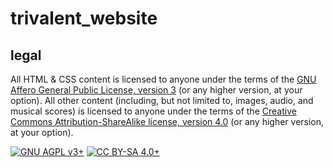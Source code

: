 # trivalent_website

## legal

All HTML &amp; CSS content is licensed to anyone under the terms of the [GNU
Affero General Public License, version
3](https://www.gnu.org/licenses/agpl-3.0.en.html) (or any higher version, at
your option). All other content (including, but not limited to, images, audio,
and musical scores) is licensed to anyone under the terms of the [Creative
Commons Attribution-ShareAlike license, version
4.0](https://creativecommons.org/licenses/by-sa/4.0/) (or any higher version,
at your option).

[![GNU AGPL v3+](https://www.gnu.org/graphics/agplv3-with-text-162x68.png)](https://www.gnu.org/licenses/agpl-3.0.en.html)
[![CC BY-SA 4.0+](https://i.creativecommons.org/l/by-sa/4.0/88x31.png)](https://creativecommons.org/licenses/by-sa/4.0/)
